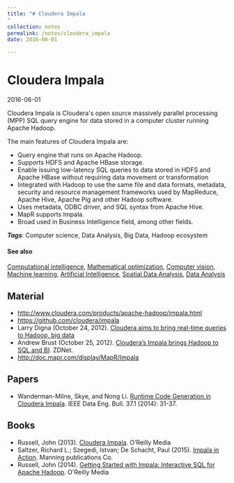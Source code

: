 ```yaml
---
title: "# Cloudera Impala
"
collection: notes
permalink: /notes/cloudera_impala
date: 2016-06-01

---
```


# Cloudera Impala

2016-06-01

Cloudera Impala is Cloudera's open source massively parallel processing (MPP) SQL query engine for data stored in a computer cluster running Apache Hadoop. 

The main features of Cloudera Impala are:
* Query engine that runs on Apache Hadoop.
* Supports HDFS and Apache HBase storage.
* Enable issuing low-latency SQL queries to data stored in HDFS and Apache HBase without requiring data movement or transformation
* Integrated with Hadoop to use the same file and data formats, metadata, security and resource management frameworks used by MapReduce, Apache Hive, Apache Pig and other Hadoop software.
* Uses metadata, ODBC driver, and SQL syntax from Apache Hive.
* MapR supports Impala.
* Broad used in Business Intelligence field, among other fields.

***Tags***: Computer science, Data Analysis, Big Data, Hadoop ecosystem

#### See also
[Computational intelligence](/notes/computational_intelligence), [Mathematical optimization](/notes/mathematical_optimization), [Computer vision](/notes/computer_vision), [Machine learning](/notes/machine_learning), [Artificial Intelligence](/notes/artificial_intelligence), [Spatial Data Analysis](/notes/spatial_data_analysis), [Data Analysis](/notes/data_analysis)

## Material
* http://www.cloudera.com/products/apache-hadoop/impala.html
* https://github.com/cloudera/impala
* Larry Digna (October 24, 2012). [Cloudera aims to bring real-time queries to Hadoop, big data](http://www.zdnet.com/article/cloudera-aims-to-bring-real-time-queries-to-hadoop-big-data/)
* Andrew Brust (October 25, 2012). [Cloudera’s Impala brings Hadoop to SQL and BI](http://blog.cloudera.com/blog/2013/05/cloudera-impala-1-0-its-here-its-real-its-already-the-standard-for-sql-on-hadoop/). ZDNet.
* http://doc.mapr.com/display/MapR/Impala

## Papers
* Wanderman-Milne, Skye, and Nong Li. [Runtime Code Generation in Cloudera Impala](ftp://131.107.65.22/pub/debull/A14mar/p31.pdf). IEEE Data Eng. Bull. 37.1 (2014): 31-37.

## Books
* Russell, John (2013). [Cloudera Impala](https://www.goodreads.com/book/show/18739825-cloudera-impala). O’Reilly Media
* Saltzer, Richard L.; Szegedi, Istvan;  De Schacht, Paul (2015). [Impala in Action](https://www.goodreads.com/book/show/24779704-impala-in-action). Manning publications Co.
* Russell, John (2014). [Getting Started with Impala: Interactive SQL for Apache Hadoop](https://www.goodreads.com/book/show/23113752-getting-started-with-impala). O'Reilly Media


